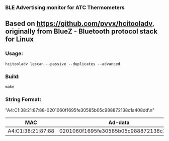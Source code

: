 ### BLE Advertising monitor for ATC Thermometers
Based on https://github.com/pvvx/hcitooladv, originally from BlueZ - Bluetooth protocol stack for Linux
---

### Usage:

```
hcitooladv lescan --passive --duplicates --advanced
```

### Build:

```
make
```

### String Format:

"A4:C1:38:21:87:88-0201060f1695fe30585b05c988872138c1a408dd\n"

| MAC          | Ad-data                                      | RSSI |
| :----------: | -------------------------------------------- | ---- |
| A4:C1:38:21:87:88 | 0201060f1695fe30585b05c988872138c1a408 |  dd  |




